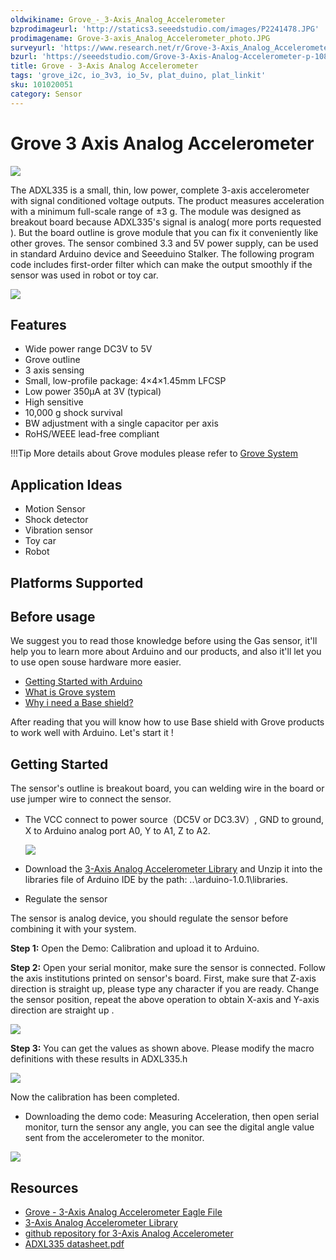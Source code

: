 ```yaml
---
oldwikiname: Grove_-_3-Axis_Analog_Accelerometer
bzprodimageurl: 'http://statics3.seeedstudio.com/images/P2241478.JPG'
prodimagename: Grove-3-axis_Analog_Accelerometer_photo.JPG
surveyurl: 'https://www.research.net/r/Grove-3-Axis_Analog_Accelerometer'
bzurl: 'https://seeedstudio.com/Grove-3-Axis-Analog-Accelerometer-p-1086.html'
title: Grove - 3-Axis Analog Accelerometer
tags: 'grove_i2c, io_3v3, io_5v, plat_duino, plat_linkit'
sku: 101020051
category: Sensor
---
```


# Grove 3 Axis Analog Accelerometer

![](https://raw.githubusercontent.com/SeeedDocument/Grove-3-Axis_Analog_Accelerometer/master/img/Grove-3-axis_Analog_Accelerometer_photo.JPG)

The ADXL335 is a small, thin, low power, complete 3-axis accelerometer with signal conditioned voltage outputs. The product measures acceleration with a minimum full-scale range of ±3 g. The module was designed as breakout board because ADXL335's signal is analog\( more ports requested \). But the board outline is grove module that you can fix it conveniently like other groves. The sensor combined 3.3 and 5V power supply, can be used in standard Arduino device and Seeeduino Stalker. The following program code includes first-order filter which can make the output smoothly if the sensor was used in robot or toy car.

[![](https://raw.githubusercontent.com/SeeedDocument/common/master/Get_One_Now_Banner.png)](http://www.seeedstudio.com/Grove-3-Axis-Analog-Accelerometer-p-1086.html)

## Features

* Wide power range DC3V to 5V
* Grove outline
* 3 axis sensing
* Small, low-profile package: 4×4×1.45mm LFCSP
* Low power 350µA at 3V \(typical\)
* High sensitive
* 10,000 g shock survival
* BW adjustment with a single capacitor per axis
* RoHS/WEEE lead-free compliant

!!!Tip More details about Grove modules please refer to [Grove System](http://wiki.seeed.cc/Grove_System/)

## Application Ideas

* Motion Sensor
* Shock detector
* Vibration sensor
* Toy car
* Robot

## Platforms Supported

## Before usage

We suggest you to read those knowledge before using the Gas sensor, it'll help you to learn more about Arduino and our products, and also it'll let you to use open souse hardware more easier.

* [Getting Started with Arduino](/Getting_Started_with_Seeeduino)
* [What is Grove system](/Grove_System)
* [Why i need a Base shield?](/Base_Shield_V2)

After reading that you will know how to use Base shield with Grove products to work well with Arduino. Let's start it !

## Getting Started

The sensor's outline is breakout board, you can welding wire in the board or use jumper wire to connect the sensor.

* The VCC connect to power source（DC5V or DC3.3V）, GND to ground, X to Arduino analog port A0, Y to A1, Z to A2.

  ![](https://raw.githubusercontent.com/SeeedDocument/Grove-3-Axis_Analog_Accelerometer/master/img/Grove-3-axis_analog_accelerometer_V1.0_hardware.jpg)

* Download the [3-Axis Analog Accelerometer Library](https://raw.githubusercontent.com/SeeedDocument/Grove-3-Axis_Analog_Accelerometer/master/res/AnalogAccelerometer.zip) and Unzip it into the libraries file of Arduino IDE by the path: ..\arduino-1.0.1\libraries.
* Regulate the sensor

The sensor is analog device, you should regulate the sensor before combining it with your system.

**Step 1:** Open the Demo: Calibration and upload it to Arduino.

**Step 2:** Open your serial monitor, make sure the sensor is connected. Follow the axis institutions printed on sensor's board. First, make sure that Z-axis direction is straight up, please type any character if you are ready. Change the sensor position, repeat the above operation to obtain X-axis and Y-axis direction are straight up .

![](https://raw.githubusercontent.com/SeeedDocument/Grove-3-Axis_Analog_Accelerometer/master/img/3-Axis_Analog_Accelerometer.jpg)

**Step 3:** You can get the values as shown above. Please modify the macro definitions with these results in ADXL335.h

![](https://raw.githubusercontent.com/SeeedDocument/Grove-3-Axis_Analog_Accelerometer/master/img/Analog_Accelerometer_Code.jpg)

Now the calibration has been completed.

* Downloading the demo code: Measuring Acceleration, then open serial monitor, turn the sensor any angle, you can see the digital angle value sent from the accelerometer to the monitor.

![](https://raw.githubusercontent.com/SeeedDocument/Grove-3-Axis_Analog_Accelerometer/master/img/3-Axis_Analog_Accelerometer1.jpg)

## Resources

* [Grove - 3-Axis Analog Accelerometer Eagle File](https://raw.githubusercontent.com/SeeedDocument/Grove-3-Axis_Analog_Accelerometer/master/res/Grove-3-Axis_Analog_Accelerometer_Eagle_File.zip)
* [3-Axis Analog Accelerometer Library](https://raw.githubusercontent.com/SeeedDocument/Grove-3-Axis_Analog_Accelerometer/master/res/AnalogAccelerometer.zip)
* [github repository for 3-Axis Analog Accelerometer](https://github.com/Seeed-Studio/Grove_3Axis_Analog_Accelerometer)
* [ADXL335 datasheet.pdf](https://raw.githubusercontent.com/SeeedDocument/Grove-3-Axis_Analog_Accelerometer/master/res/ADXL335_datasheet.pdf)

